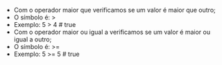 * Com o operador maior que verificamos se um valor é maior que outro; 
* O símbolo é: >
* Exemplo: 5 > 4 # true 
* Com o operador maior ou igual a verificamos se um valor é maior ou igual a outro; 
* O símbolo é: >= 
* Exemplo: 5 >= 5 # true